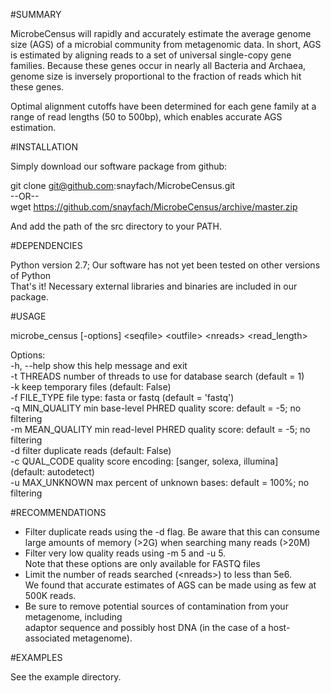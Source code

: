 #SUMMARY

MicrobeCensus will rapidly and accurately estimate the average genome size (AGS) 
of a microbial community from metagenomic data. In short, AGS is estimated by aligning
reads to a set of universal single-copy gene families. Because these genes occur in 
nearly all Bacteria and Archaea, genome size is inversely proportional to the fraction
of reads which hit these genes. 

Optimal alignment cutoffs have been determined for each gene family at a range of 
read lengths (50 to 500bp), which enables accurate AGS estimation.  

#INSTALLATION

Simply download our software package from github:

git clone git@github.com:snayfach/MicrobeCensus.git  
--OR--  
wget https://github.com/snayfach/MicrobeCensus/archive/master.zip

And add the path of the src directory to your PATH.

#DEPENDENCIES

Python version 2.7; Our software has not yet been tested on other versions of Python  
That's it! Necessary external libraries and binaries are included in our package.

#USAGE

microbe_census [-options] \<seqfile\> \<outfile\> \<nreads\> \<read_length\>  

Options:  
  -h, --help       show this help message and exit  
  -t THREADS       number of threads to use for database search (default = 1)  
  -k               keep temporary files (default: False)  
  -f FILE_TYPE     file type: fasta or fastq (default = 'fastq')  
  -q MIN_QUALITY   min base-level PHRED quality score: default = -5; no  
                   filtering  
  -m MEAN_QUALITY  min read-level PHRED quality score: default = -5; no  
                   filtering  
  -d               filter duplicate reads (default: False)  
  -c QUAL_CODE     quality score encoding: [sanger, solexa, illumina]  
                   (default: autodetect)  
  -u MAX_UNKNOWN   max percent of unknown bases: default = 100%; no filtering 


#RECOMMENDATIONS

* Filter duplicate reads using the -d flag.
  Be aware that this can consume large amounts of memory (>2G) when searching many reads (>20M)  
* Filter very low quality reads using -m 5 and -u 5.  
  Note that these options are only available for FASTQ files  
* Limit the number of reads searched (\<nreads\>) to less than 5e6.  
  We found that accurate estimates of AGS can be made using as few at 500K reads.  
* Be sure to remove potential sources of contamination from your metagenome, including  
  adaptor sequence and possibly host DNA (in the case of a host-associated metagenome).  


#EXAMPLES

See the example directory.

